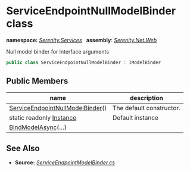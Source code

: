 # ServiceEndpointNullModelBinder class
**namespace:** *[Serenity.Services](../README.md#serenity.services-namespace)*   **assembly**: *[Serenity.Net.Web](../README.md)*

Null model binder for interface arguments

```csharp
public class ServiceEndpointNullModelBinder : IModelBinder
```

## Public Members

| name | description |
| --- | --- |
| [ServiceEndpointNullModelBinder](ServiceEndpointNullModelBinder/ServiceEndpointNullModelBinder.md)() | The default constructor. |
| static readonly [Instance](ServiceEndpointNullModelBinder/Instance.md) | Default instance |
| [BindModelAsync](ServiceEndpointNullModelBinder/BindModelAsync.md)(…) |  |

## See Also

* **Source:** *[ServiceEndpointModelBinder.cs](https://github.com/serenity-is/Serenity/blob/master/src/Serenity.Net.Web/Mvc/ServiceEndpointModelBinder.cs)*